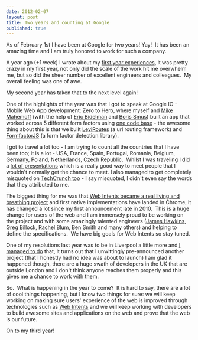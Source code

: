 ```yaml
---
date: 2012-02-07
layout: post
title: Two years and counting at Google
published: true
---
```

As of February 1st I have been at Google for two years! Yay!  It has been an amazing time and I am truly honored to work for such a company.<p /><div>A year ago (+1 week) I wrote about my <a href="http://paul.kinlan.me/my-first-year-in-google">first year experiences</a>, it was pretty crazy in my first year, not only did the scale of the work hit me overwhelm me, but so did the sheer number of excellent engineers and colleagues.  My overall feeling was one of awe.</div> <p /><div>My second year has taken that to the next level again!</div><p /><div>One of the highlights of the year was that I got to speak at Google IO - Mobile Web App development: Zero to Hero, where myself and <a href="http://www.softwareas.com">Mike Mahemoff</a> (with the help of <a href="https://plus.google.com/118075919496626375791/posts">Eric Bidelman</a> and <a href="http://smus.com/">Boris Smus</a>) built an app that worked across 5 different form factors using <a href="http://github.com/PaulKinlan/IOReader">one code base</a> - the awesome thing about this is that we built <a href="http://github.com/PaulKinlan/LeviRoutes">LeviRoutes</a> (a url routing framework) and <a href="http://github.com/PaulKinlan/FormfactorJS">FormfactorJS</a> (a form factor detection library).</div> <p /><div>I got to travel a lot too - I am trying to count all the countries that I have been too; it is a lot - USA, France, Spain, Portugal, Romania, Belgium, Germany, Poland, Netherlands, Czech Republic.  Whilst I was traveling I did a <a href="http://kinlan-presentations.appspot.com/index.html">lot of presentations</a> which is a really good way to meet people that I wouldn&#39;t normally get the chance to meet. I also managed to get completely misquoted on <a href="http://techcrunch.com/2011/11/24/chrome-getting-native-gamepad-webcam-and-webrtc-support-in-early-2012/">TechCrunch too</a> - I say misquoted, I didn&#39;t even say the words that they attributed to me.</div> <p /><div>The biggest thing for me was that <a href="http://paul.kinlan.me/web-intents-a-fresh-look">Web Intents became a real living and breathing project</a> and first native implementations have landed in Chrome, it has changed a lot since my first announcement late in 2010.  This is a huge change for users of the web and I am immensely proud to be working on the project and with some amazingly talented engineers (<a href="https://plus.google.com/117548600251804149016/posts">James Hawkins</a>, <a href="https://plus.google.com/116540516771641623238/posts">Greg Billock</a>, <a href="https://plus.google.com/107226275692313566931/posts">Rachel Blum</a>, Ben Smith and many others) and helping to define the specifications.  We have big goals for Web Intents so stay tuned.</div> <p /><div>One of my resolutions last year was to be in Liverpool a little more and <a href="http://www.liverpooldailypost.co.uk/ldpbusiness/business-local/2011/08/03/google-heads-to-liverpool-to-work-with-smes-92534-29166327/">I managed to do</a> that, it turns out that I unwittingly pre-announced another project (that I honestly had no idea was about to launch) I am glad it happened though, there are a huge swath of developers in the UK that are outside London and I don&#39;t think anyone reaches them properly and this gives me a chance to work with them.</div> <p /><div>So.  What is happening in the year to come?  It is hard to say, there are a lot of cool things happening, but I know two things for sure: we will keep working on making sure users&#39; experience of the web is improved through technologies such as <a href="http://webintents.org">Web Intents</a> and we will keep working with developers to build awesome sites and applications on the web and prove that the web is our future.</div> <p /><div>On to my third year! </div>


